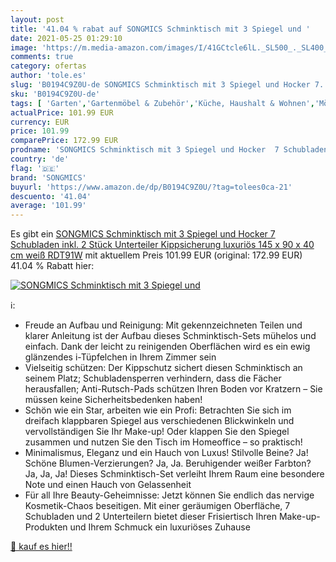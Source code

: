 ```yaml
---
layout: post
title: '41.04 % rabat auf SONGMICS Schminktisch mit 3 Spiegel und '
date: 2021-05-25 01:29:10
image: 'https://m.media-amazon.com/images/I/41GCtcle6lL._SL500_._SL400_.jpg'
comments: true
category: ofertas
author: 'tole.es'
slug: 'B0194C9Z0U-de SONGMICS Schminktisch mit 3 Spiegel und Hocker 7...'
sku: 'B0194C9Z0U-de'
tags: [ 'Garten','Gartenmöbel & Zubehör','Küche, Haushalt & Wohnen','Möbel','Schlafzimmermöbel','Schminktische','songmics', ]
actualPrice: 101.99 EUR
currency: EUR
price: 101.99
comparePrice: 172.99 EUR
prodname: 'SONGMICS Schminktisch mit 3 Spiegel und Hocker  7 Schubladen inkl. 2 Stück Unterteiler  Kippsicherung  luxuriös  145 x 90 x 40 cm  weiß RDT91W'
country: 'de'
flag: '🇩🇪'
brand: 'SONGMICS'
buyurl: 'https://www.amazon.de/dp/B0194C9Z0U/?tag=tolees0ca-21'
descuento: '41.04'
average: '101.99'
---
```


Es gibt ein [SONGMICS Schminktisch mit 3 Spiegel und Hocker  7 Schubladen inkl. 2 Stück Unterteiler  Kippsicherung  luxuriös  145 x 90 x 40 cm  weiß RDT91W](https://www.amazon.de/dp/B0194C9Z0U/?tag=tolees0ca-21) mit aktuellem Preis 101.99 EUR (original: 172.99 EUR) 41.04 % Rabatt hier:

[![SONGMICS Schminktisch mit 3 Spiegel und ](https://m.media-amazon.com/images/I/41GCtcle6lL._SL500_._SL400_.jpg)](https://www.amazon.de/dp/B0194C9Z0U/?tag=tolees0ca-21)

ℹ️:

- Freude an Aufbau und Reinigung: Mit gekennzeichneten Teilen und klarer Anleitung ist der Aufbau dieses Schminktisch-Sets mühelos und einfach. Dank der leicht zu reinigenden Oberflächen wird es ein ewig glänzendes i-Tüpfelchen in Ihrem Zimmer sein
- Vielseitig schützen: Der Kippschutz sichert diesen Schminktisch an seinem Platz; Schubladensperren verhindern, dass die Fächer herausfallen; Anti-Rutsch-Pads schützen Ihren Boden vor Kratzern – Sie müssen keine Sicherheitsbedenken haben!
- Schön wie ein Star, arbeiten wie ein Profi: Betrachten Sie sich im dreifach klappbaren Spiegel aus verschiedenen Blickwinkeln und vervollständigen Sie Ihr Make-up! Oder klappen Sie den Spiegel zusammen und nutzen Sie den Tisch im Homeoffice – so praktisch!
- Minimalismus, Eleganz und ein Hauch von Luxus! Stilvolle Beine? Ja! Schöne Blumen-Verzierungen? Ja, Ja. Beruhigender weißer Farbton? Ja, Ja, Ja! Dieses Schminktisch-Set verleiht Ihrem Raum eine besondere Note und einen Hauch von Gelassenheit
- Für all Ihre Beauty-Geheimnisse: Jetzt können Sie endlich das nervige Kosmetik-Chaos beseitigen. Mit einer geräumigen Oberfläche, 7 Schubladen und 2 Unterteilern bietet dieser Frisiertisch Ihren Make-up-Produkten und Ihrem Schmuck ein luxuriöses Zuhause

[🛒 kauf es hier!!](https://www.amazon.de/dp/B0194C9Z0U/?tag=tolees0ca-21)
